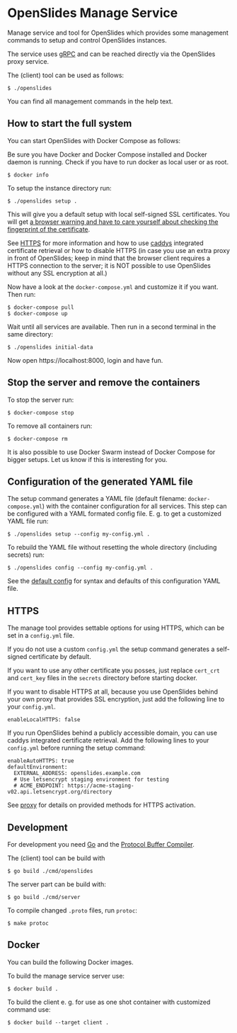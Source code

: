# OpenSlides Manage Service

Manage service and tool for OpenSlides which provides some management commands
to setup and control OpenSlides instances.

The service uses [gRPC](https://grpc.io/) and can be reached directly via the
OpenSlides proxy service.

The (client) tool can be used as follows:

    $ ./openslides

You can find all management commands in the help text.


## How to start the full system

You can start OpenSlides with Docker Compose as follows:

Be sure you have Docker and Docker Compose installed and Docker daemon is
running. Check if you have to run docker as local user or as root.

    $ docker info

To setup the instance directory run:

    $ ./openslides setup .

This will give you a default setup with local self-signed SSL certificates. You
will get [a browser warning and have to care yourself about checking the
fingerprint of the
certificate](https://en.wikipedia.org/wiki/Self-signed_certificate).

See [HTTPS](#HTTPS) for more information and how to use
[caddys](https://github.com/OpenSlides/OpenSlides/blob/master/proxy) integrated
certificate retrieval or how to disable HTTPS (in case you use an extra proxy in
front of OpenSlides; keep in mind that the browser client requires a HTTPS
connection to the server; it is NOT possible to use OpenSlides without any SSL
encryption at all.)

Now have a look at the `docker-compose.yml` and customize it if you want. Then run:

    $ docker-compose pull
    $ docker-compose up

Wait until all services are available. Then run in a second terminal in the same
directory:

    $ ./openslides initial-data

Now open https://localhost:8000, login and have fun.


## Stop the server and remove the containers

To stop the server run:

    $ docker-compose stop

To remove all containers run:

    $ docker-compose rm

It is also possible to use Docker Swarm instead of Docker Compose for bigger
setups. Let us know if this is interesting for you.


## Configuration of the generated YAML file

The setup command generates a YAML file (default filename: `docker-compose.yml`)
with the container configuration for all services. This step can be configured
with a YAML formated config file. E. g. to get a customized YAML file run:

    $ ./openslides setup --config my-config.yml .

To rebuild the YAML file without resetting the whole directory (including
secrets) run:

    $ ./openslides config --config my-config.yml .

See the [default config](pkg/setup/default-config.yml) for syntax and defaults
of this configuration YAML file.


## HTTPS

The manage tool provides settable options for using HTTPS, which can be set in a
`config.yml` file.

If you do not use a custom `config.yml` the setup command generates a
self-signed certificate by default.

If you want to use any other certificate you posses, just replace `cert_crt` and
`cert_key` files in the `secrets` directory before starting docker.

If you want to disable HTTPS at all, because you use OpenSlides behind your own
proxy that provides SSL encryption, just  add the following line to your
`config.yml`.

    enableLocalHTTPS: false

If you run OpenSlides behind a publicly accessible domain, you can use caddys
integrated certificate retrieval. Add the following lines to your `config.yml`
before running the setup command:

    enableAutoHTTPS: true
    defaultEnvironment:
      EXTERNAL_ADDRESS: openslides.example.com
      # Use letsencrypt staging environment for testing
      # ACME_ENDPOINT: https://acme-staging-v02.api.letsencrypt.org/directory

See [proxy](https://github.com/OpenSlides/OpenSlides/blob/master/proxy) for
details on provided methods for HTTPS activation.


## Development

For development you need [Go](https://golang.org/) and the [Protocol Buffer
Compiler](https://grpc.io/docs/protoc-installation/).

The (client) tool can be build with

    $ go build ./cmd/openslides

The server part can be build with:

    $ go build ./cmd/server

To compile changed `.proto` files, run `protoc`:

    $ make protoc


## Docker

You can build the following Docker images.

To build the manage service server use:

    $ docker build .

To build the client e. g. for use as one shot container with customized command
use:

    $ docker build --target client .
